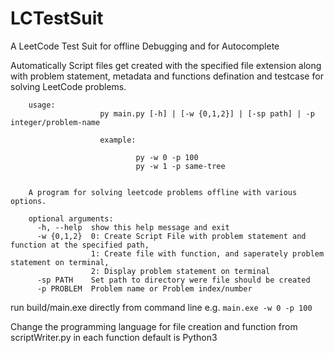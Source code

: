 # LCTestSuit
A LeetCode Test Suit for offline Debugging and for Autocomplete

Automatically Script files get created with the specified file extension along with problem statement, metadata and functions defination  and testcase for solving LeetCode problems.



        usage:
                        py main.py [-h] | [-w {0,1,2}] | [-sp path] | -p integer/problem-name

                        example:

                                py -w 0 -p 100
                                py -w 1 -p same-tree


        A program for solving leetcode problems offline with various options.

        optional arguments:
          -h, --help  show this help message and exit
          -w {0,1,2}  0: Create Script File with problem statement and function at the specified path, 
                      1: Create file with function, and saperately problem statement on terminal, 
                      2: Display problem statement on terminal
          -sp PATH    Set path to directory were file should be created
          -p PROBLEM  Problem name or Problem index/number

run build/main.exe directly from command line e.g.      ```main.exe -w 0 -p 100```

Change the programming language for file creation and function from scriptWriter.py in each function default is Python3
